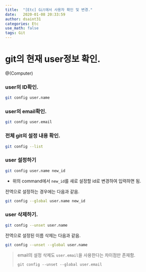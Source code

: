```yaml
---
title:  "[Etc] Git에서 사용자 확인 및 변경."
date:   2020-01-08 20:33:59
author: dsaint31
categories: Etc
use_math: false
tags: Git
---
```


# git의 현재 user정보 확인. 
@(Computer)

### user의 ID확인.

```bash
git config user.name
```

### user의 email확인.

```bash
git config user.email
```

### 전체 git의 설정 내용 확인.

```bash
git config --list
```

### user 설정하기

```bash
git config user.name new_id
```
* 위의 command에서 `new_id`를 새로 설정할 id로 변경하여 입력하면 됨.

전역으로 설정하는 경우에는 다음과 같음.

```bash
git config --global user.name new_id
```

### user 삭제하기.

```bash
git config --unset user.name
```

전역으로 설정된 이름 삭제는 다음과 같음.

```bash
git config --unset --global user.name
```

> email의 설정 삭제도 `user.email`을 사용한다는 차이점만 존재함.
>
> `git config --unset --global user.email`

